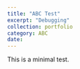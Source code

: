 ```yaml
---
title: "ABC Test"
excerpt: "Debugging"
collection: portfolio
category: ABC
date: 
---
```

This is a minimal test.